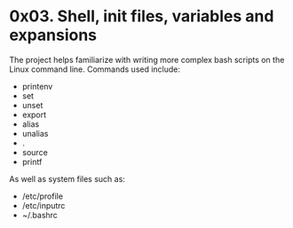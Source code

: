 # 0x03. Shell, init files, variables and expansions
The project helps familiarize with writing more complex bash scripts on the Linux command line. Commands used include:
* printenv
* set
* unset
* export
* alias
* unalias
* .
* source
* printf

As well as system files such as:
* /etc/profile
* /etc/inputrc
* ~/.bashrc
